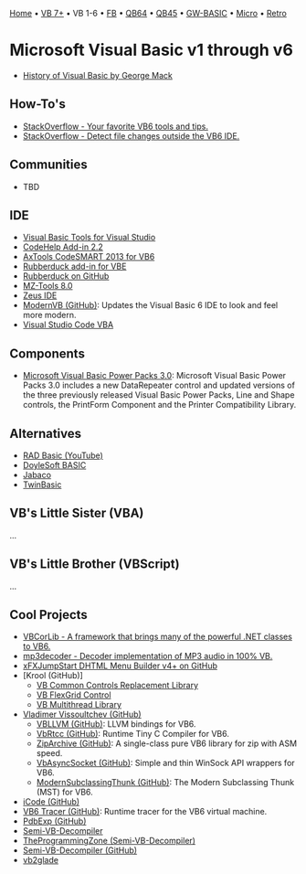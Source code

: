 [Home](https://gotbasic.com) • [VB 7+](vb.md) • VB 1-6 • [FB](freebasic.md) • [QB64](qb64.md) • [QB45](qb.md) • [GW-BASIC](gw-basic.md) • [Micro](micro.md) • [Retro](retro.md)

# Microsoft Visual Basic v1 through v6

- [History of Visual Basic by George Mack](http://www.ojodepez-fanzine.net/network/qbdl/history_of_visual_basic.html)

## How-To's

- [StackOverflow - Your favorite VB6 tools and tips.](https://stackoverflow.com/questions/664370/your-favorite-visual-basic-6-0-tools-and-tips)
- [StackOverflow - Detect file changes outside the VB6 IDE.](https://stackoverflow.com/questions/24766228/detect-file-changes-outside-the-visual-basic-6-ide/24792427#24792427)

## Communities

- TBD

## IDE

- [Visual Basic Tools for Visual Studio](https://marketplace.visualstudio.com/items?itemName=MatthiasFriedrich.VisualBasicToolsforVisualStudio)
- [CodeHelp Add-in 2.2](http://www.planetsourcecode.com/vb/scripts/ShowCode.asp?txtCodeId=62468&lngWId=1)
- [AxTools CodeSMART 2013 for VB6](http://www.axtools.com/products-codesmart-vb6.php)
- [Rubberduck add-in for VBE](https://rubberduckvba.wordpress.com/)
- [Rubberduck on GitHub](https://github.com/rubberduck-vba/Rubberduck)
- [MZ-Tools 8.0](https://www.mztools.com/)
- [Zeus IDE](https://www.zeusedit.com/index.html)
- [ModernVB (GitHub)](https://github.com/VykosX/ModernVB): Updates the Visual Basic 6 IDE to look and feel more modern.
- [Visual Studio Code VBA](https://marketplace.visualstudio.com/items?itemName=aferri.avb)

## Components

- [Microsoft Visual Basic Power Packs 3.0](https://www.microsoft.com/en-us/download/details.aspx?id=25169&fbclid=IwAR1K6dTsikklTXyauJlQuZJExnSjdohJvXW0QzIrh6kkLxelTbof_LhQGog): Microsoft Visual Basic Power Packs 3.0 includes a new DataRepeater control and updated versions of the three previously released Visual Basic Power Packs, Line and Shape controls, the PrintForm Component and the Printer Compatibility Library.

## Alternatives

- [RAD Basic (YouTube)](https://www.youtube.com/watch?v=oZNiXDBRl1I&feature=youtu.be)
- [DoyleSoft BASIC](http://doylesoft.com/BASIC/?i=1)
- [Jabaco](http://www.jabaco.org/)
- [TwinBasic](https://www.twinbasic.com/)

## VB's Little Sister (VBA)

...

## VB's Little Brother (VBScript)

...

## Cool Projects

- [VBCorLib - A framework that brings many of the powerful .NET classes to VB6.](https://github.com/kellyethridge/VBCorLib)
- [mp3decoder - Decoder implementation of MP3 audio in 100% VB.](https://github.com/neveraway/mp3decoder)
- [xFXJumpStart DHTML Menu Builder v4+ on GitHub](https://github.com/morphx666/dmb)
- [Krool (GitHub)]
  - [VB Common Controls Replacement Library](https://github.com/Kr00l/VBCCR)
  - [VB FlexGrid Control](https://github.com/Kr00l/VBFLXGRD)
  - [VB Multithread Library](https://github.com/Kr00l/VBMThread)
- [Vladimer Vissoultchev (GitHub)](https://github.com/wqweto?tab=repositories)
  - [VBLLVM (GitHub)](https://github.com/wqweto/VBLLVM): LLVM bindings for VB6.
  - [VbRtcc (GitHub)](https://github.com/wqweto/VbRtcc): Runtime Tiny C Compiler for VB6.
  - [ZipArchive (GitHub)](https://github.com/wqweto/ZipArchive): A single-class pure VB6 library for zip with ASM speed.
  - [VbAsyncSocket (GitHub)](https://github.com/wqweto/VbAsyncSocket): Simple and thin WinSock API wrappers for VB6.
  - [ModernSubclassingThunk (GitHub)](https://github.com/wqweto/ModernSubclassingThunk): The Modern Subclassing Thunk (MST) for VB6.
- [iCode (GitHub)](https://github.com/liuzikai/iCode)
- [VB6 Tracer (GitHub)](https://github.com/jbremer/vb6tracer): Runtime tracer for the VB6 virtual machine.
- [PdbExp (GitHub)](https://github.com/smartdj/pdbexp)
- [Semi-VB-Decompiler](http://www.semivbdecompiler.com/)
- [TheProgrammingZone (Semi-VB-Decompiler)](https://www.theprogrammingzone.com/)
- [Semi-VB-Decompiler (GitHub)](https://github.com/VBGAMER45/Semi-VB-Decompiler)
- [vb2glade](https://sourceforge.net/p/vb2glade/code/HEAD/tree/)

